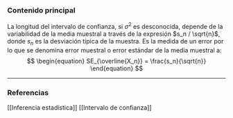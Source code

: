 ### Contenido principal

La longitud del intervalo de confianza, si $\sigma^2$ es desconocida, depende de la variabilidad de la media muestral a través de la expresión $s_n / \sqrt{n}$, donde $s_n$ es la desviación típica de la muestra. Es la medida de un error por lo que se denomina error muestral o error estándar de la media muestral a:
$$
\begin{equation}
SE_{\overline{X_n}} = \frac{s_n}{\sqrt{n}}
\end{equation}
$$

--- 
### Referencias

[[Inferencia estadística]]
[[Intervalo de confianza]]
